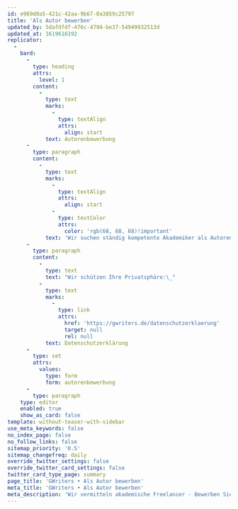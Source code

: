 ```yaml
---
id: e969d0a5-421c-42aa-9b67-0a3859c25797
title: 'Als Autor bewerben'
updated_by: 5dafdfdf-476c-4794-be37-54949932513d
updated_at: 1619616192
replicator:
  -
    bard:
      -
        type: heading
        attrs:
          level: 1
        content:
          -
            type: text
            marks:
              -
                type: textAlign
                attrs:
                  align: start
            text: Autorenbewerbung
      -
        type: paragraph
        content:
          -
            type: text
            marks:
              -
                type: textAlign
                attrs:
                  align: start
              -
                type: textColor
                attrs:
                  color: 'rgb(68, 68, 68)!important'
            text: 'Wir suchen ständig kompetente Akademiker als Autoren, Lektoren, Korrektoren, Bearbeiter, Berater und Übersetzer. Bitte hinterlassen Sie uns nachfolgend Ihre Daten und einige kurze Informationen, wir werden Sie umgehend kontaktieren.'
      -
        type: paragraph
        content:
          -
            type: text
            text: "Wir schützen Ihre Privatsphäre:\_"
          -
            type: text
            marks:
              -
                type: link
                attrs:
                  href: 'https://gwriters.de/datenschutzerklaerung'
                  target: null
                  rel: null
            text: Datenschutzerklärung
      -
        type: set
        attrs:
          values:
            type: form
            form: autorenbewerbung
      -
        type: paragraph
    type: editor
    enabled: true
    show_as_card: false
template: without-teaser-with-sidebar
use_meta_keywords: false
no_index_page: false
no_follow_links: false
sitemap_priority: '0.5'
sitemap_changefreq: daily
override_twitter_settings: false
override_twitter_card_settings: false
twitter_card_type_page: summary
page_title: 'GWriters • Als Autor bewerben'
meta_title: 'GWriters • Als Autor bewerben'
meta_description: 'Wir vermitteln akademische Freelancer - Bewerben Sie sich als Autor, Ghostwriter, Lektor, Korrektor, Übersetzer und/oder Coach.'
---
```

